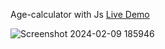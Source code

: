 Age-calculator with Js  [Live Demo](https://davit2605.github.io/Age-calculator/)

![Screenshot 2024-02-09 185946](https://github.com/Davit2605/Age-calculator/assets/125227660/c939dcdb-3c07-45cd-8348-95b4c0357253)
